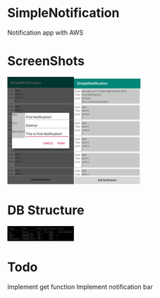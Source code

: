 # SimpleNotification
Notification app  with AWS   
# ScreenShots  
<img src="./img/add.jpg" width="30%" height="30%"><img src="./img/addComp.jpg" width="30%" height="30%">    
# DB Structure   
<img src="./img/DB_structure.png" width="30%" height="30%">   

# Todo  
Implement get function
Implement notification bar